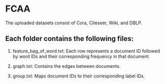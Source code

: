 # FCAA
The uploaded datasets consist of Cora, Citeseer, Wiki, and DBLP.


## Each folder contains the following files:
1. feature_bag_of_word.txt: Each row represents a document ID followed by word IDs and their corresponding frequency in that document.

2. graph.txt: Contains the edges between documents.

3. group.txt: Maps document IDs to their corresponding label IDs.
